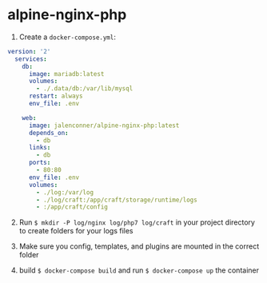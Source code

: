# alpine-nginx-php

1. Create a `docker-compose.yml`:

```yaml
version: '2'
  services:
    db:
      image: mariadb:latest
      volumes:
        - ./.data/db:/var/lib/mysql
      restart: always
      env_file: .env

    web:
      image: jalenconner/alpine-nginx-php:latest
      depends_on:
        - db
      links:
        - db
      ports:
        - 80:80
      env_file: .env
      volumes:
        - ./log:/var/log
        - ./log/craft:/app/craft/storage/runtime/logs
        - :/app/craft/config

```

2. Run `$ mkdir -P log/nginx log/php7 log/craft` in your project directory to create folders for your logs files

3. Make sure you config, templates, and plugins are mounted in the correct folder

4. build `$ docker-compose build` and run `$ docker-compose up` the container

